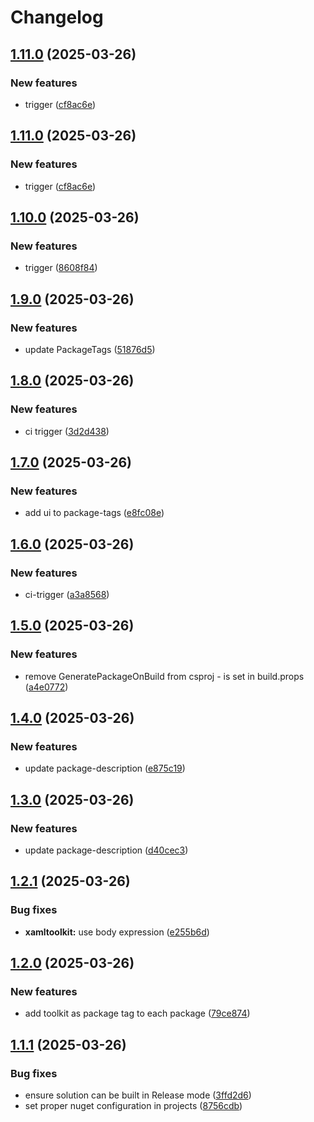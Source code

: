 # Changelog

## [1.11.0](https://github.com/atc-net/atc-xaml-toolkit/compare/Atc.XamlToolkit@v1.10.0...Atc.XamlToolkit@v1.11.0) (2025-03-26)


### New features

* trigger ([cf8ac6e](https://github.com/atc-net/atc-xaml-toolkit/commit/cf8ac6e28bbe361c9abd57b94ecfa75210ea2990))

## [1.11.0](https://github.com/atc-net/atc-xaml-toolkit/compare/Atc.XamlToolkit@v1.10.0...Atc.XamlToolkit@v1.11.0) (2025-03-26)


### New features

* trigger ([cf8ac6e](https://github.com/atc-net/atc-xaml-toolkit/commit/cf8ac6e28bbe361c9abd57b94ecfa75210ea2990))

## [1.10.0](https://github.com/atc-net/atc-xaml-toolkit/compare/Atc.XamlToolkit@v1.9.0...Atc.XamlToolkit@v1.10.0) (2025-03-26)


### New features

* trigger ([8608f84](https://github.com/atc-net/atc-xaml-toolkit/commit/8608f8490369372eef020142a5594c3486e1cb31))

## [1.9.0](https://github.com/atc-net/atc-xaml-toolkit/compare/Atc.XamlToolkit@v1.8.0...Atc.XamlToolkit@v1.9.0) (2025-03-26)


### New features

* update PackageTags ([51876d5](https://github.com/atc-net/atc-xaml-toolkit/commit/51876d5caac3508cb1fea51efe2fb458843ad611))

## [1.8.0](https://github.com/atc-net/atc-xaml-toolkit/compare/Atc.XamlToolkit@v1.7.0...Atc.XamlToolkit@v1.8.0) (2025-03-26)


### New features

* ci trigger ([3d2d438](https://github.com/atc-net/atc-xaml-toolkit/commit/3d2d4388ad538fed0ab2fb6f5ad1cebe24d710aa))

## [1.7.0](https://github.com/atc-net/atc-xaml-toolkit/compare/Atc.XamlToolkit@v1.6.0...Atc.XamlToolkit@v1.7.0) (2025-03-26)


### New features

* add ui to package-tags ([e8fc08e](https://github.com/atc-net/atc-xaml-toolkit/commit/e8fc08e65d46da623421e47e77f05bf882a1a08c))

## [1.6.0](https://github.com/atc-net/atc-xaml-toolkit/compare/Atc.XamlToolkit@v1.5.0...Atc.XamlToolkit@v1.6.0) (2025-03-26)


### New features

* ci-trigger ([a3a8568](https://github.com/atc-net/atc-xaml-toolkit/commit/a3a8568faef2757877a12d59f41b34e62f99c56e))

## [1.5.0](https://github.com/atc-net/atc-xaml-toolkit/compare/Atc.XamlToolkit@v1.4.0...Atc.XamlToolkit@v1.5.0) (2025-03-26)


### New features

* remove GeneratePackageOnBuild from csproj - is set in build.props ([a4e0772](https://github.com/atc-net/atc-xaml-toolkit/commit/a4e0772b0920a7f5eacff7e0d543e29b00ebc69b))

## [1.4.0](https://github.com/atc-net/atc-xaml-toolkit/compare/Atc.XamlToolkit@v1.3.0...Atc.XamlToolkit@v1.4.0) (2025-03-26)


### New features

* update package-description ([e875c19](https://github.com/atc-net/atc-xaml-toolkit/commit/e875c19ed82b5edb846a50b1e36725226f600105))

## [1.3.0](https://github.com/atc-net/atc-xaml-toolkit/compare/Atc.XamlToolkit@v1.2.1...Atc.XamlToolkit@v1.3.0) (2025-03-26)


### New features

* update package-description ([d40cec3](https://github.com/atc-net/atc-xaml-toolkit/commit/d40cec361d1cc2127800561e27edbeaf12d05a11))

## [1.2.1](https://github.com/atc-net/atc-xaml-toolkit/compare/Atc.XamlToolkit@v1.2.0...Atc.XamlToolkit@v1.2.1) (2025-03-26)


### Bug fixes

* **xamltoolkit:** use body expression ([e255b6d](https://github.com/atc-net/atc-xaml-toolkit/commit/e255b6dc76d629124bb20018bd3b4706f8201803))

## [1.2.0](https://github.com/atc-net/atc-xaml-toolkit/compare/Atc.XamlToolkit@v1.1.1...Atc.XamlToolkit@v1.2.0) (2025-03-26)


### New features

* add toolkit as package tag to each package ([79ce874](https://github.com/atc-net/atc-xaml-toolkit/commit/79ce87429e72239099555256823dcd3a6730cb3e))

## [1.1.1](https://github.com/atc-net/atc-xaml-toolkit/compare/Atc.XamlToolkit@v1.1.0...Atc.XamlToolkit@v1.1.1) (2025-03-26)


### Bug fixes

* ensure solution can be built in Release mode ([3ffd2d6](https://github.com/atc-net/atc-xaml-toolkit/commit/3ffd2d6b34ba4eac91e86c90fcbe37f3c69bde1b))
* set proper nuget configuration in projects ([8756cdb](https://github.com/atc-net/atc-xaml-toolkit/commit/8756cdbd7768b92735a856df4e7e24c471c34c19))
